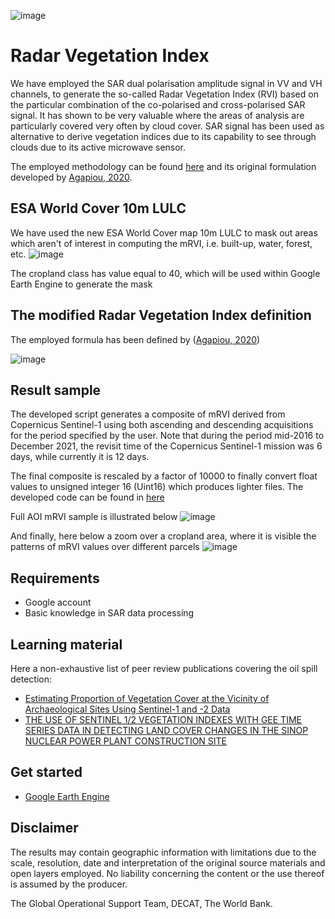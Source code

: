 ![image](https://user-images.githubusercontent.com/20595425/163215124-fa2bb9c3-903f-443b-8a2f-37391595eeef.png)

# Radar Vegetation Index
We have employed the SAR dual polarisation amplitude signal in VV and VH channels, to generate the so-called Radar Vegetation Index (RVI) based on the particular combination of the
co-polarised and cross-polarised SAR signal. It has shown to be very valuable where the areas of analysis are particularly covered very often by cloud cover. SAR signal has been used
as alternative to derive vegetation indices due to its capability to see through clouds due to its active microwave sensor.

The employed methodology can be found [here](https://www.int-arch-photogramm-remote-sens-spatial-inf-sci.net/XLIII-B3-2021/701/2021/isprs-archives-XLIII-B3-2021-701-2021.pdf)
and its original formulation developed by [Agapiou, 2020](https://doi.org/10.3390/app10144764).

## ESA World Cover 10m LULC 
We have used the new ESA World Cover map 10m LULC to mask out areas which aren't of interest in computing the mRVI, i.e. built-up, water, forest, etc.
![image](https://user-images.githubusercontent.com/20595425/174681203-254aafc6-fab3-4ecd-aa03-8030025b469a.png)

The cropland class has value equal to 40, which will be used within Google Earth Engine to generate the mask

## The modified Radar Vegetation Index definition
The employed formula has been defined by ([Agapiou, 2020](https://doi.org/10.3390/app10144764))

![image](https://user-images.githubusercontent.com/20595425/174681795-4c8ec386-2f69-4912-a778-619a3cc17dd4.png)

## Result sample
The developed script generates a composite of mRVI derived from Copernicus Sentinel-1 using both ascending and descending acquisitions for the period specified by the user.
Note that during the period mid-2016 to December 2021, the revisit time of the Copernicus Sentinel-1 mission was 6 days, while currently it is 12 days.

The final composite is rescaled by a factor of 10000 to finally convert float values to unsigned integer 16 (Uint16) which produces lighter files.
The developed code can be found in [here](https://code.earthengine.google.com/2b3eff8d77e245c0ba67c3dd127ec6e9)

Full AOI mRVI sample is illustrated below
![image](https://user-images.githubusercontent.com/20595425/174683014-698c4b64-9041-4b1b-943d-58e5d479db2b.png)

And finally, here below a zoom over a cropland area, where it is visible the patterns of mRVI values over different parcels
![image](https://user-images.githubusercontent.com/20595425/174683249-551b2809-6192-472b-9889-e30f69cec0a3.png)

## Requirements
- Google account
- Basic knowledge in SAR data processing

## Learning material 
Here a non-exhaustive list of peer review publications covering the oil spill detection: 
- [Estimating Proportion of Vegetation Cover at the Vicinity of Archaeological Sites Using Sentinel-1 and -2 Data](https://doi.org/10.3390/app10144764)
- [THE USE OF SENTINEL 1/2 VEGETATION INDEXES WITH GEE TIME SERIES DATA IN DETECTING LAND COVER CHANGES IN THE SINOP NUCLEAR POWER PLANT CONSTRUCTION SITE](https://www.int-arch-photogramm-remote-sens-spatial-inf-sci.net/XLIII-B3-2021/701/2021/isprs-archives-XLIII-B3-2021-701-2021.pdf)
## Get started
- [Google Earth Engine](https://earthengine.google.com)

## Disclaimer
The results may contain geographic information with limitations due to the scale, resolution, date and interpretation of the original source materials and open layers employed. No liability concerning the content or the use thereof is assumed by the producer.

The Global Operational Support Team, DECAT, The World Bank.
